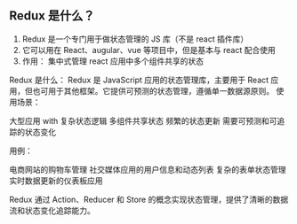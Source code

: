 ## Redux 是什么？

1. Redux 是一个专门用于做状态管理的 JS 库（不是 react 插件库）
2. 它可以用在 React、augular、vue 等项目中，但是基本与 react 配合使用
3. 作用： 集中式管理 react 应用中多个组件共享的状态

Redux 是什么：
Redux 是 JavaScript 应用的状态管理库，主要用于 React 应用，但也可用于其他框架。它提供可预测的状态管理，遵循单一数据源原则。
使用场景：

大型应用 with 复杂状态逻辑
多组件共享状态
频繁的状态更新
需要可预测和可追踪的状态变化

用例：

电商网站的购物车管理
社交媒体应用的用户信息和动态列表
复杂的表单状态管理
实时数据更新的仪表板应用

Redux 通过 Action、Reducer 和 Store 的概念实现状态管理，提供了清晰的数据流和状态变化追踪能力。
